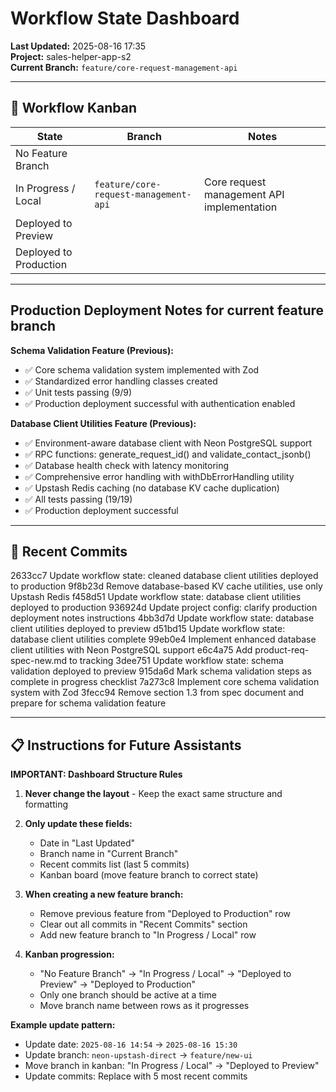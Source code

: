 # Workflow State Dashboard

**Last Updated:** 2025-08-16 17:35  
**Project:** sales-helper-app-s2  
**Current Branch:** `feature/core-request-management-api`

---

## 🚦 Workflow Kanban

| State                  | Branch                | Notes                |
|-------------------------|-----------------------|----------------------|
| No Feature Branch       |                       |                      |
| In Progress / Local     | `feature/core-request-management-api` | Core request management API implementation |
| Deployed to Preview     |                       |                      |
| Deployed to Production  |                       |                      |

---

## Production Deployment Notes for current feature branch

**Schema Validation Feature (Previous):**
- ✅ Core schema validation system implemented with Zod
- ✅ Standardized error handling classes created
- ✅ Unit tests passing (9/9)
- ✅ Production deployment successful with authentication enabled

**Database Client Utilities Feature (Previous):**
- ✅ Environment-aware database client with Neon PostgreSQL support
- ✅ RPC functions: generate_request_id() and validate_contact_jsonb()
- ✅ Database health check with latency monitoring
- ✅ Comprehensive error handling with withDbErrorHandling utility
- ✅ Upstash Redis caching (no database KV cache duplication)
- ✅ All tests passing (19/19)
- ✅ Production deployment successful

---

## 📝 Recent Commits
2633cc7 Update workflow state: cleaned database client utilities deployed to production
9f8b23d Remove database-based KV cache utilities, use only Upstash Redis
f458d51 Update workflow state: database client utilities deployed to production
936924d Update project config: clarify production deployment notes instructions
4bb3d7d Update workflow state: database client utilities deployed to preview
d51bd15 Update workflow state: database client utilities complete
99eb0e4 Implement enhanced database client utilities with Neon PostgreSQL support
e6c4a75 Add product-req-spec-new.md to tracking
3dee751 Update workflow state: schema validation deployed to preview
915da6d Mark schema validation steps as complete in progress checklist
7a273c8 Implement core schema validation system with Zod
3fecc94 Remove section 1.3 from spec document and prepare for schema validation feature

---

## 📋 Instructions for Future Assistants

**IMPORTANT: Dashboard Structure Rules**

1. **Never change the layout** - Keep the exact same structure and formatting
2. **Only update these fields:**
   - Date in "Last Updated" 
   - Branch name in "Current Branch"
   - Recent commits list (last 5 commits)
   - Kanban board (move feature branch to correct state)

3. **When creating a new feature branch:**
   - Remove previous feature from "Deployed to Production" row
   - Clear out all commits in "Recent Commits" section
   - Add new feature branch to "In Progress / Local" row

4. **Kanban progression:**
   - "No Feature Branch" → "In Progress / Local" → "Deployed to Preview" → "Deployed to Production"
   - Only one branch should be active at a time
   - Move branch name between rows as it progresses

**Example update pattern:**
- Update date: `2025-08-16 14:54` → `2025-08-16 15:30`
- Update branch: `neon-upstash-direct` → `feature/new-ui`
- Move branch in kanban: "In Progress / Local" → "Deployed to Preview"
- Update commits: Replace with 5 most recent commits
